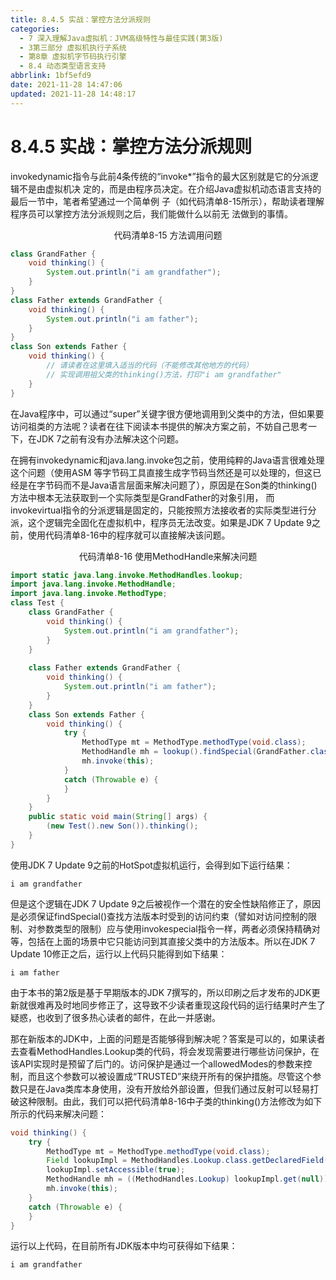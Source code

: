 ```yaml
---
title: 8.4.5 实战：掌控方法分派规则
categories: 
  - 7 深入理解Java虛拟机：JVM高级特性与最佳实践(第3版)
  - 3第三部分 虚拟机执行子系统
  - 第8章 虚拟机字节码执行引擎
  - 8.4 动态类型语言支持
abbrlink: 1bf5efd9
date: 2021-11-28 14:47:06
updated: 2021-11-28 14:48:17
---
```

# 8.4.5 实战：掌控方法分派规则
invokedynamic指令与此前4条传统的“invoke*”指令的最大区别就是它的分派逻辑不是由虚拟机决 定的，而是由程序员决定。在介绍Java虚拟机动态语言支持的最后一节中，笔者希望通过一个简单例 子（如代码清单8-15所示），帮助读者理解程序员可以掌控方法分派规则之后，我们能做什么以前无 法做到的事情。

<center>代码清单8-15 方法调用问题</center>

```java
class GrandFather {
    void thinking() {
        System.out.println("i am grandfather");
    }
}
class Father extends GrandFather {
    void thinking() {
        System.out.println("i am father");
    }
}
class Son extends Father {
    void thinking() {
        // 请读者在这里填入适当的代码（不能修改其他地方的代码）
        // 实现调用祖父类的thinking()方法，打印"i am grandfather" 
    }
}
```
在Java程序中，可以通过“super”关键字很方便地调用到父类中的方法，但如果要访问祖类的方法呢？读者在往下阅读本书提供的解决方案之前，不妨自己思考一下，在JDK 7之前有没有办法解决这个问题。

在拥有invokedynamic和java.lang.invoke包之前，使用纯粹的Java语言很难处理这个问题（使用ASM 等字节码工具直接生成字节码当然还是可以处理的，但这已经是在字节码而不是Java语言层面来解决问题了），原因是在Son类的thinking()方法中根本无法获取到一个实际类型是GrandFather的对象引用， 而invokevirtual指令的分派逻辑是固定的，只能按照方法接收者的实际类型进行分派，这个逻辑完全固化在虚拟机中，程序员无法改变。如果是JDK 7 Update 9之前，使用代码清单8-16中的程序就可以直接解决该问题。

<center>代码清单8-16 使用MethodHandle来解决问题</center>

```java
import static java.lang.invoke.MethodHandles.lookup;
import java.lang.invoke.MethodHandle;
import java.lang.invoke.MethodType;
class Test {
    class GrandFather {
        void thinking() {
            System.out.println("i am grandfather");
        }
    }
    
    class Father extends GrandFather {
        void thinking() {
            System.out.println("i am father");
        }
    }
    class Son extends Father {
        void thinking() {
            try {
                MethodType mt = MethodType.methodType(void.class);
                MethodHandle mh = lookup().findSpecial(GrandFather.class, "thinking", mt, getClass());
                mh.invoke(this);
            }
            catch (Throwable e) {
            }
        }
    }
    public static void main(String[] args) {
        (new Test().new Son()).thinking();
    }
}
```
使用JDK 7 Update 9之前的HotSpot虚拟机运行，会得到如下运行结果：

```
i am grandfather
```
但是这个逻辑在JDK 7 Update 9之后被视作一个潜在的安全性缺陷修正了，原因是必须保证findSpecial()查找方法版本时受到的访问约束（譬如对访问控制的限制、对参数类型的限制）应与使用invokespecial指令一样，两者必须保持精确对等，包括在上面的场景中它只能访问到其直接父类中的方法版本。所以在JDK 7 Update 10修正之后，运行以上代码只能得到如下结果：

```
i am father
```
由于本书的第2版是基于早期版本的JDK 7撰写的，所以印刷之后才发布的JDK更新就很难再及时地同步修正了，这导致不少读者重现这段代码的运行结果时产生了疑惑，也收到了很多热心读者的邮件，在此一并感谢。

那在新版本的JDK中，上面的问题是否能够得到解决呢？答案是可以的，如果读者去查看MethodHandles.Lookup类的代码，将会发现需要进行哪些访问保护，在该API实现时是预留了后门的。访问保护是通过一个allowedModes的参数来控制，而且这个参数可以被设置成“TRUSTED”来绕开所有的保护措施。尽管这个参数只是在Java类库本身使用，没有开放给外部设置，但我们通过反射可以轻易打破这种限制。由此，我们可以把代码清单8-16中子类的thinking()方法修改为如下所示的代码来解决问题：

```java
void thinking() {
    try {
        MethodType mt = MethodType.methodType(void.class);
        Field lookupImpl = MethodHandles.Lookup.class.getDeclaredField("IMPL_LOOKUP");
        lookupImpl.setAccessible(true);
        MethodHandle mh = ((MethodHandles.Lookup) lookupImpl.get(null)).findSpecial(GrandFather.class,"thinking", mt, GrandFather.class);
        mh.invoke(this);
    }
    catch (Throwable e) {
    }
}
```

运行以上代码，在目前所有JDK版本中均可获得如下结果：

```
i am grandfather
```
